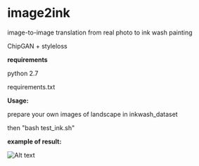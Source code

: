# image2ink
image-to-image translation from real photo to ink wash painting

ChipGAN + styleloss

**requirements**

python 2.7

requirements.txt

**Usage:**

prepare your own images of landscape in inkwash_dataset

then "bash test_ink.sh"







**example of result:**

![Alt text](https://github.com/Sky24H/image2ink/blob/master/example.png)
